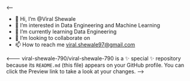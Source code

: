 <--
- 👋 Hi, I’m @Viral Shewale
- 👀 I’m interested in Data Engineering and Machine Learning
- 🌱 I’m currently learning Data Engineering
- 💞️ I’m looking to collaborate on 
- 📫 How to reach me viral.shewale97@gmail.com

<---
viral-shewale-790/viral-shewale-790 is a ✨ special ✨ repository because its `README.md` (this file) appears on your GitHub profile.
You can click the Preview link to take a look at your changes.
-->

